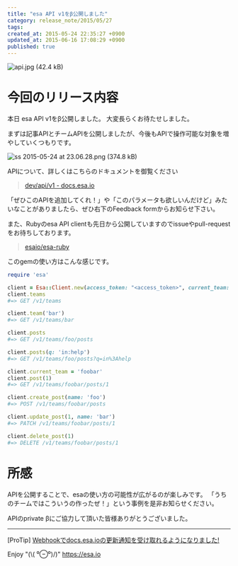 ```yaml
---
title: "esa API v1をβ公開しました"
category: release_note/2015/05/27
tags: 
created_at: 2015-05-24 22:35:27 +0900
updated_at: 2015-06-16 17:08:29 +0900
published: true
---
```




![api.jpg (42.4 kB)](https://img.esa.io/uploads/production/attachments/105/2015/05/27/2/e1754af1-06e7-4229-b9c6-1d3ae5344e2d.jpg)


# 今回のリリース内容

本日 esa API v1をβ公開しました。
大変長らくお待たせしました。

まずは記事APIとチームAPIを公開しましたが、今後もAPIで操作可能な対象を増やしていくつもりです。

![ss 2015-05-24 at 23.06.28.png (374.8 kB)](https://img.esa.io/uploads/production/attachments/105/2015/05/24/1/879ec85c-1fd6-4a0c-940f-b9c44c11adb4.png)


APIについて、詳しくはこちらのドキュメントを御覧ください

> [dev/api/v1 - docs.esa.io](/posts/102) 

「ぜひこのAPIを追加してくれ！」や「このパラメータも欲しいんだけど」みたいなことがありましたら、ぜひ右下のFeedback formからお知らせ下さい。

また、Rubyのesa API clientも先日から公開していますのでissueやpull-requestをお待ちしております。
> [esaio/esa-ruby](https://github.com/esaio/esa-ruby)

このgemの使い方はこんな感じです。

```ruby
require 'esa'

client = Esa::Client.new(access_token: "<access_token>", current_team: 'foo')
client.teams
#=> GET /v1/teams

client.team('bar')
#=> GET /v1/teams/bar

client.posts
#=> GET /v1/teams/foo/posts

client.posts(q: 'in:help')
#=> GET /v1/teams/foo/posts?q=in%3Ahelp

client.current_team = 'foobar'
client.post(1)
#=> GET /v1/teams/foobar/posts/1

client.create_post(name: 'foo')
#=> POST /v1/teams/foobar/posts

client.update_post(1, name: 'bar')
#=> PATCH /v1/teams/foobar/posts/1

client.delete_post(1)
#=> DELETE /v1/teams/foobar/posts/1
```

# 所感
APIを公開することで、esaの使い方の可能性が広がるのが楽しみです。
「うちのチームではこういうの作ったぜ！」という事例を是非お知らせください。

APIのprivate βにご協力して頂いた皆様ありがとうございました。

---
[ProTip] [Webhookでdocs.esa.ioの更新通知を受け取れるようになりました!](/posts/73) 

Enjoy "(\\( ⁰⊖⁰)/)"
https://esa.io
